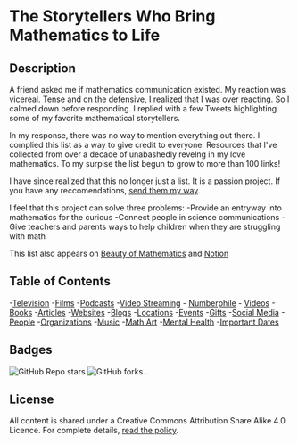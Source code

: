 # The Storytellers Who Bring Mathematics to Life

## Description

A friend asked me if mathematics communication existed. My reaction was vicereal. Tense and on the defensive, I realized that I was over reacting. So I calmed down before responding. I replied with a few Tweets highlighting some of my favorite mathematical storytellers.

In my response, there was no way to mention everything out there. I complied this list as a way to give credit to everyone. Resources that I've collected from over a decade of unabashedly revelng in my love mathematics. To my surpise the list begun to grow to more than 100 links!

I have since realized that this no longer just a list. It is a passion project. If you have any reccomendations, [send them my way](mailto:hello+git@susansilver.net).

I feel that this project can solve three problems:
-Provide an entryway into mathematics for the curious
-Connect people in science communications
-Give teachers and parents ways to help children when they are struggling with math

This list also appears on [Beauty of Mathematics](Beautyofmathematics.com/math-communication) and [Notion](mathcommunications.com)

## Table of Contents
-[Television](/Television/)
-[Films](/Films/)
-[Podcasts](/Podcasts/)
-[Video Streaming](/Video%20Streaming/)
    - [Numberphile](/Video%20SStreaming/Numberphile/)
    - [Videos](/Video%20SStreaming/Videos/)
-[Books](/Books/)
-[Articles](/Articles/)
-[Websites](/Websites/)
-[Blogs](/Blogs/)
-[Locations](/Locations/)
-[Events](/Events/)
-[Gifts](/Gifts/)
-[Social Media](/Social%20Media/)
-[People](/People/)
-[Organizations](/Organizations/)
-[Music](/Music/)
-[Math Art](/Math%20Art/)
-[Mental Health](/Mental%20Health/)
-[Important Dates](/Important%20Dates/)

## Badges

![GitHub Repo stars](https://img.shields.io/github/stars/susansilver/math-communications?style=social)
![GitHub forks](https://img.shields.io/github/forks/susansilver/math-communications?style=social)
.

## License

All content is shared under a Creative Commons Attribution Share Alike 4.0 Licence. For complete details, [read the policy](/LICENSE.md). 
